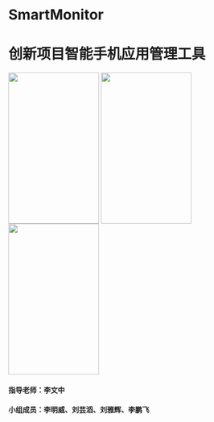 # SmartMonitor
# 创新项目智能手机应用管理工具

<img align="center" src="http://okuo92sn2.bkt.clouddn.com/test.png" width="180px" height="300px" />
<img align="center" src="http://okuo92sn2.bkt.clouddn.com/screenshot2.jpg" width="180px" height="300px" />
<img align="center" src="http://okuo92sn2.bkt.clouddn.com/screenshot3.jpg" width="180px" height="300px" />

#### 指导老师：李文中
#### 小组成员：李明威、刘芸滔、刘雅辉、李鹏飞
